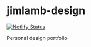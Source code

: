 # jimlamb-design
[![Netlify Status](https://api.netlify.com/api/v1/badges/c1217c02-c0e1-4109-b024-e883a1912c9b/deploy-status)](https://app.netlify.com/sites/jimlamb-design/deploys)

Personal design portfolio
